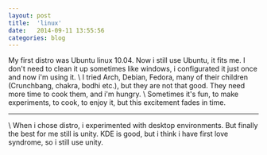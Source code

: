 ```yaml
---
layout: post
title:  'linux'
date:   2014-09-11 13:55:56
categories: blog
---
```


My first distro was Ubuntu linux 10.04. Now i still use Ubuntu, it fits me. I don't need to clean it up sometimes like windows,
i configurated it just once and now i'm using it.  \\
I tried Arch, Debian, Fedora, many of their children (Crunchbang, chakra, bodhi etc.), but they are not that good. They need more time to cook them, and i'm hungry. \\
Sometimes it's fun, to make experiments, to cook, to enjoy it, but this excitement fades in time.

___

\\
When i chose distro, i experimented with desktop environments. But finally the best for me still is unity. KDE is good, but i think i have first love syndrome, so i still use unity.

